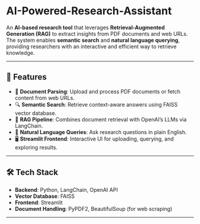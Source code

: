 # AI-Powered-Research-Assistant

An **AI-based research tool** that leverages **Retrieval-Augmented Generation (RAG)** to extract insights from PDF documents and web URLs.  
The system enables **semantic search** and **natural language querying**, providing researchers with an interactive and efficient way to retrieve knowledge.

---

## 🚀 Features
- 📄 **Document Parsing**: Upload and process PDF documents or fetch content from web URLs.  
- 🔍 **Semantic Search**: Retrieve context-aware answers using FAISS vector database.  
- 🤖 **RAG Pipeline**: Combines document retrieval with OpenAI’s LLMs via LangChain.  
- 💬 **Natural Language Queries**: Ask research questions in plain English.  
- 🖥️ **Streamlit Frontend**: Interactive UI for uploading, querying, and exploring results.  

---

## 🛠️ Tech Stack
- **Backend**: Python, LangChain, OpenAI API  
- **Vector Database**: FAISS  
- **Frontend**: Streamlit  
- **Document Handling**: PyPDF2, BeautifulSoup (for web scraping)  

---
